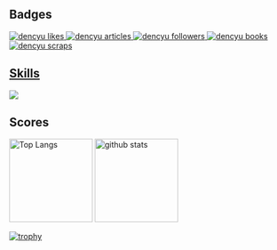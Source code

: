 <h2>Badges</h2>
  <!-- Like のバッジ -->
  <a href="https://zenn.dev/dencyu">
    <img src="https://zenn.badge.nikaera.com/s/dencyu/likes?style=plastic" alt="dencyu likes" />
  </a>

  <!-- Articles のバッジ -->
  <a href="https://zenn.dev/dencyu/articles">
    <img src="https://zenn.badge.nikaera.com/s/dencyu/articles?style=plastic" alt="dencyu articles" />
  </a>

  <!-- Followers のバッジ -->
  <a href="https://zenn.dev/dencyu/followers">
    <img src="https://zenn.badge.nikaera.com/s/dencyu/followers?style=plastic" alt="dencyu followers" />
  </a>

  <!-- Books のバッジ -->
  <a href="https://zenn.dev/dencyu/books">
    <img src="https://zenn.badge.nikaera.com/s/dencyu/books?style=plastic" alt="dencyu books" />
  </a>

  <!-- Scraps のバッジ -->
  <a href="https://zenn.dev/dencyu/scraps">
    <img src="https://zenn.badge.nikaera.com/s/dencyu/scraps?style=plastic" alt="dencyu scraps" />
  </a>

<p>
  <a href="https://github.com/Dencyuman">
    <h2>Skills</h2>
    <img src="https://skillicons.dev/icons?i=html,css,tailwind,bootstrap,js,ts,nodejs,nextjs,vercel,go,py,flask,fastapi,django,react,vite,materialui,sqlite,postgresql,mysql,redis,docker,selenium,git,md" />
  </a>
</p>

<h2>Scores</h2>
<p> 
  <img alt="Top Langs" height="150px" src="https://github-readme-stats.vercel.app/api/top-langs/?username=Dencyuman&layout=compact&show_icons=true" />
  <img alt="github stats" height="150px" src="https://github-readme-stats.vercel.app/api?username=Dencyuman&show_icons=ture" />
</p>

[![trophy](https://github-profile-trophy.vercel.app/?username=Dencyuman&column=7)](https://github.com/ryo-ma/github-profile-trophy)
